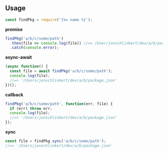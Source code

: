 ## Usage

```js
const findPkg = require('{%= name %}');
```

**promise**

```js
findPkg('a/b/c/some/path')
  .then(file => console.log(file)) //=> /User/jonschlinkert/dev/a/b/package.json
  .catch(console.error);
```

**async-await**


```js
(async function() {
  const file = await findPkg('a/b/c/some/path');
  console.log(file);
  //=> '/Users/jonschlinkert/dev/a/b/package.json'
})();
```

**callback**

```js
findPkg('a/b/c/some/path', function(err, file) {
  if (err) throw err;
  console.log(file);
  //=> '/Users/jonschlinkert/dev/a/b/package.json'
});
```

**sync**

```js
const file = findPkg.sync('a/b/c/some/path');
//=> '/Users/jonschlinkert/dev/a/b/package.json'
```
